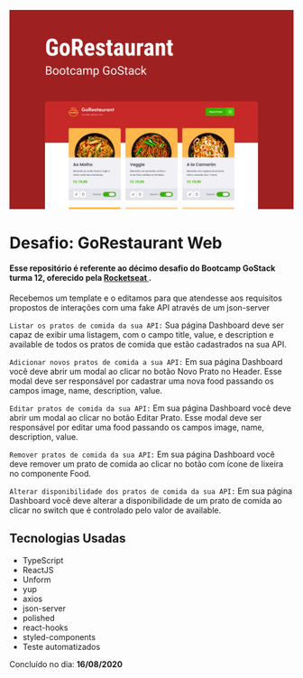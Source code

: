![Capa](Capa.png)

<h1>Desafio: GoRestaurant Web</h1>

<h4>Esse repositório é referente ao décimo desafio do Bootcamp GoStack turma 12, oferecido pela <a href="https://rocketseat.com.br/">Rocketseat </a>.</h4>

Recebemos um template e o editamos para que atendesse aos requisitos propostos de interações com uma fake API através de um json-server

```Listar os pratos de comida da sua API:``` Sua página Dashboard deve ser capaz de exibir uma listagem, com o campo title, value, e description e available de todos os pratos de comida que estão cadastrados na sua API.

```Adicionar novos pratos de comida a sua API:``` Em sua página Dashboard você deve abrir um modal ao clicar no botão Novo Prato no Header. Esse modal deve ser responsável por cadastrar uma nova food passando os campos image, name, description, value.

```Editar pratos de comida da sua API:``` Em sua página Dashboard você deve abrir um modal ao clicar no botão Editar Prato. Esse modal deve ser responsável por editar uma food passando os campos image, name, description, value.

```Remover pratos de comida da sua API:``` Em sua página Dashboard você deve remover um prato de comida ao clicar no botão com ícone de lixeira no componente Food.

```Alterar disponibilidade dos pratos de comida da sua API:``` Em sua página Dashboard você deve alterar a disponibilidade de um prato de comida ao clicar no switch que é controlado pelo valor de available.

## Tecnologias Usadas
- TypeScript
- ReactJS
- Unform
- yup
- axios
- json-server
- polished
- react-hooks
- styled-components
- Teste automatizados

Concluído no dia: **16/08/2020**

